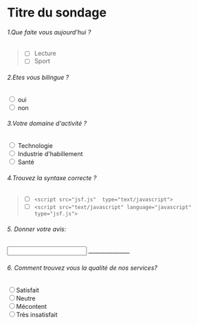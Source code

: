 

Titre du sondage
========================



###### 1.Que faite vous aujourd'hui ?
> - [ ] Lecture
> - [ ] Sport

###### 2.Etes vous bilingue ?

<label for="oui">
   <input type="radio"/> oui
</label><br/>
<label for="non">
  <input type="radio"/> non
</label>

###### 3.Votre domaine d'activité ?

<label>
<input type="radio"> Technologie
</label><br/>
<label>
<input type="radio"> Industrie d'habillement
</label><br/>
<label>
<input type="radio"> Santé
</label><br/>

###### 4.Trouvez la syntaxe correcte ?
>- [ ] ```<script src="jsf.js"  type="text/javascript"> ```
>- [ ] ```<script src="text/javascript" language="javascript" type="jsf.js"> ```
 
###### 5. Donner votre avis:
<input type="text" />
_______________

###### 6. Comment trouvez vous la qualité de nos services?
<label>
<input type="radio">Satisfait 
</label><br/>
<label>
<input type="radio">Neutre
</label><br/>
<label>
<input type="radio">Mécontent 
 </label><br/>
<label>
<input type="radio">Très insatisfait
</label><br/>
